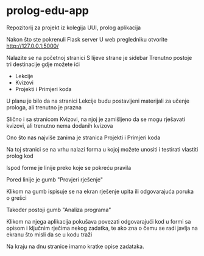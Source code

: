 # prolog-edu-app
Repozitorij za projekt iz kolegija UUI, prolog aplikacija


Nakon što ste pokrenuli Flask server
U web pregledniku otvorite http://127.0.0.1:5000/

Nalazite se na početnoj stranici
S lijeve strane je sidebar
Trenutno postoje tri destinacije gdje možete ići
- Lekcije
- Kvizovi
- Projekti i Primjeri koda

U planu je bilo da na stranici Lekcije budu postavljeni materijali za učenje prologa, ali trenutno je prazna

Slično i sa stranicom Kvizovi, na njoj je zamišljeno da se mogu rješavati kvizovi, ali trenutno nema dodanih kvizova

Ono što nas najviše zanima je stranica Projekti i Primjeri koda

Na toj stranici se na vrhu nalazi forma u kojoj možete unositi i testirati vlastiti prolog kod

Ispod forme je linije preko koje se pokreću pravila

Pored linije je gumb "Provjeri rješenje"

Klikom na gumb ispisuje se na ekran rješenje upita ili odgovarajuća poruka o grešci

Također postoji gumb "Analiza programa"

Klikom na njega aplikacija pokušava povezati odgovarajući kod u formi sa opisom i ključnim rječima nekog zadatka, te ako zna o čemu se radi javlja na ekranu što misli da se u kodu traži

Na kraju na dnu stranice imamo kratke opise zadataka.
